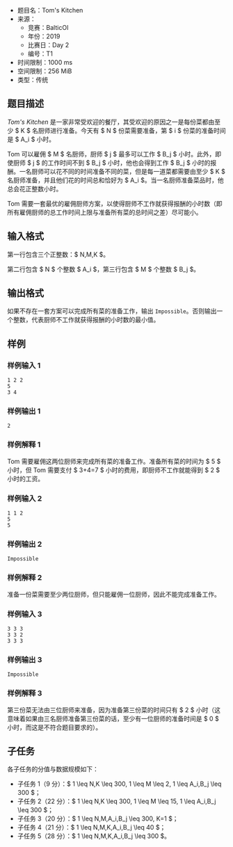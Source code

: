- 题目名：Tom's Kitchen
- 来源：
  - 竞赛：BalticOI
  - 年份：2019
  - 比赛日：Day 2
  - 编号：T1
- 时间限制：1000 ms
- 空间限制：256 MiB
- 类型：传统

## 题目描述

*Tom's Kitchen* 是一家非常受欢迎的餐厅，其受欢迎的原因之一是每份菜都由至少 $ K $ 名厨师进行准备。今天有 $ N $ 份菜需要准备，第 $ i $ 份菜的准备时间是 $ A_i $ 小时。

Tom 可以雇佣 $ M $ 名厨师，厨师 $ j $ 最多可以工作 $ B_j $ 小时。此外，即使厨师 $ j $ 的工作时间不到 $ B_j $ 小时，他也会得到工作 $ B_j $ 小时的报酬。一名厨师可以花不同的时间准备不同的菜，但是每一道菜都需要由至少 $ K $ 名厨师准备，并且他们花的时间总和恰好为 $ A_i $。当一名厨师准备菜品时，他总会花正整数小时。

Tom 需要一套最优的雇佣厨师方案，以使得厨师不工作就获得报酬的小时数（即所有雇佣厨师的总工作时间上限与准备所有菜的总时间之差）尽可能小。

## 输入格式

第一行包含三个正整数：$ N,M,K $。

第二行包含 $ N $ 个整数 $ A_i $，第三行包含 $ M $ 个整数 $ B_j $。

## 输出格式

如果不存在一套方案可以完成所有菜的准备工作，输出 `Impossible`。否则输出一个整数，代表厨师不工作就获得报酬的小时数的最小值。

## 样例

### 样例输入 1

```plain
1 2 2
5
3 4
```

### 样例输出 1

```plain
2
```

### 样例解释 1

Tom 需要雇佣这两位厨师来完成所有菜的准备工作。准备所有菜的时间为 $ 5 $ 小时，但 Tom 需要支付 $ 3+4=7 $ 小时的费用，即厨师不工作就能得到 $ 2 $ 小时的工资。

### 样例输入 2

```plain
1 1 2
5
5
```

### 样例输出 2

```plain
Impossible
```

### 样例解释 2

准备一份菜需要至少两位厨师，但只能雇佣一位厨师，因此不能完成准备工作。

### 样例输入 3

```plain
3 3 3
3 3 2
3 3 3
```

### 样例输出 3

```plain
Impossible
```

### 样例解释 3

第三份菜无法由三位厨师来准备，因为准备第三份菜的时间只有 $ 2 $ 小时（这意味着如果由三名厨师准备第三份菜的话，至少有一位厨师的准备时间是 $ 0 $ 小时，而这是不符合题目要求的）。

## 子任务

各子任务的分值与数据规模如下：

- 子任务 1（9 分）：$ 1 \leq N,K \leq 300, 1 \leq M \leq 2, 1 \leq A_i,B_j \leq 300 $；
- 子任务 2（22 分）：$ 1 \leq N,K \leq 300, 1 \leq M \leq 15, 1 \leq A_i,B_j \leq 300 $；
- 子任务 3（20 分）：$ 1 \leq N,M,A_i,B_j \leq 300, K=1 $；
- 子任务 4（21 分）：$ 1 \leq N,M,K,A_i,B_j \leq 40 $；
- 子任务 5（28 分）：$ 1 \leq N,M,K,A_i,B_j \leq 300 $。